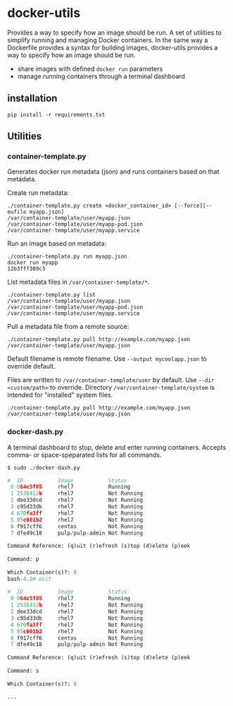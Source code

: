 # docker-utils

Provides a way to specify how an image should be run. A set of utilities to simplify running and managing Docker containers. In the same way a Dockerfile provides a syntax for building images, docker-utils provides a way to specify how an image should be run.

* share images with defined `docker run` parameters
* manage running containers through a terminal dashboard

## installation
`pip install -r requirements.txt`

## Utilities

### container-template.py
Generates docker run metadata (json) and runs containers based on that metadata.

Create run metadata:
```
./container-template.py create <docker_container_id> [--force][--oufile myapp.json]
/var/container-template/user/myapp.json
/var/container-template/user/myapp-pod.json
/var/container-template/user/myapp.service
```
Run an image based on metadata:
```
./container-template.py run myapp.json
docker run myapp
12b3fff309c3
```
List metadata files in `/var/container-template/*`.
```
./container-template.py list
/var/container-template/user/myapp.json
/var/container-template/user/myapp-pod.json
/var/container-template/user/myapp.service
```

Pull a metadata file from a remote source:
```
./container-template.py pull http://example.com/myapp.json
/var/container-template/user/myapp.json
```
Default filename is remote filename. Use `--output mycoolapp.json` to override default.

Files are written to `/var/container-template/user` by default. Use `--dir <custom/path>` to override. Directory `/var/container-template/system` is intended for "installed" system files.
```
./container-template.py pull http://example.com/myapp.json
/var/container-template/user/myapp.json
```

### docker-dash.py
A terminal dashboard to stop, delete and enter running containers. Accepts comma- or space-speparated lists for all commands.

```./docker-dash.py
$ sudo ./docker-dash.py

#  ID           Image           Status  
 0 064c5f85     rhel7           Running 
 1 2536412b     rhel7           Not Running
 2 dee33dcd     rhel7           Not Running
 3 c95d33db     rhel7           Not Running
 4 670fa3ff     rhel7           Not Running
 5 85c601b2     rhel7           Not Running
 6 f917cff6     centos          Not Running
 7 dfe49c18     pulp/pulp-admin Not Running
 
Command Reference: (q)uit (r)efresh (s)top (d)elete (p)eek
 
Command: p
 
Which Container(s)?: 0
bash-4.2# exit
 
#  ID           Image           Status  
 0 064c5f85     rhel7           Running 
 1 2536412b     rhel7           Not Running
 2 dee33dcd     rhel7           Not Running
 3 c95d33db     rhel7           Not Running
 4 670fa3ff     rhel7           Not Running
 5 85c601b2     rhel7           Not Running
 6 f917cff6     centos          Not Running
 7 dfe49c18     pulp/pulp-admin Not Running
 
Command Reference: (q)uit (r)efresh (s)top (d)elete (p)eek
 
Command: s
 
Which Container(s)?: 0
 
...
```
